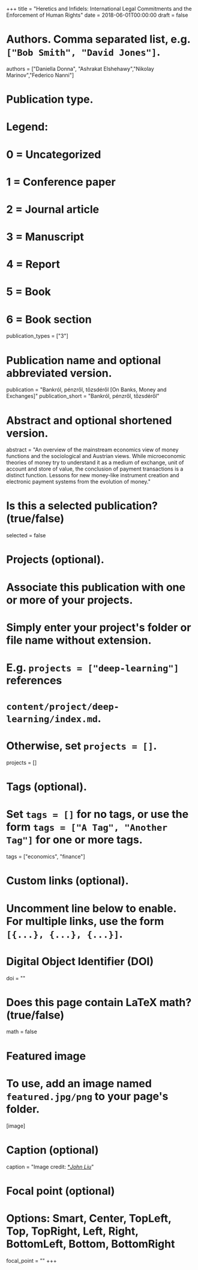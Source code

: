 +++
title = "Heretics and Infidels: International Legal Commitments and the Enforcement of Human
Rights"
date = 2018-06-01T00:00:00
draft = false

# Authors. Comma separated list, e.g. `["Bob Smith", "David Jones"]`.
authors = ["Daniella Donna", "Ashrakat Elshehawy","Nikolay Marinov","Federico Nanni"]

# Publication type.
# Legend:
# 0 = Uncategorized
# 1 = Conference paper
# 2 = Journal article
# 3 = Manuscript
# 4 = Report
# 5 = Book
# 6 = Book section
publication_types = ["3"]

# Publication name and optional abbreviated version.
publication = "Bankról, pénzről, tőzsdéről [On Banks, Money and Exchanges]"
publication_short = "Bankról, pénzről, tőzsdéről"

# Abstract and optional shortened version.
abstract = "An overview of the mainstream economics view of money functions and the sociological and Austrian views. While microeconomic theories of money try to understand it as a medium of exchange, unit of account and store of value, the conclusion of payment transactions is a distinct function. Lessons for new money-like instrument creation and electronic payment systems from the evolution of money."

# Is this a selected publication? (true/false)
selected = false

# Projects (optional).
#   Associate this publication with one or more of your projects.
#   Simply enter your project's folder or file name without extension.
#   E.g. `projects = ["deep-learning"]` references 
#   `content/project/deep-learning/index.md`.
#   Otherwise, set `projects = []`.
projects = []

# Tags (optional).
#   Set `tags = []` for no tags, or use the form `tags = ["A Tag", "Another Tag"]` for one or more tags.
tags = ["economics", "finance"]

# Custom links (optional).
#   Uncomment line below to enable. For multiple links, use the form `[{...}, {...}, {...}]`.

# Digital Object Identifier (DOI)
doi = ""

# Does this page contain LaTeX math? (true/false)
math = false

# Featured image
# To use, add an image named `featured.jpg/png` to your page's folder. 
[image]
  # Caption (optional)
  caption = "Image credit: [**John Liu*](https://www.flickr.com/photos/8047705@N02/5427063703/)"

  # Focal point (optional)
  # Options: Smart, Center, TopLeft, Top, TopRight, Left, Right, BottomLeft, Bottom, BottomRight
  focal_point = ""
+++
